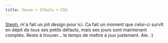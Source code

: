 ```yaml
---
title: Jesus + Cthulu + CSS
---
```


[Steph.](http://azi.tfekoi.org) m'a fait un joli design pour ici. Ca fait un
moment que celui-ci survît en dépit de tous ses petits défauts, mais ses jours
sont maintenant comptés. Reste à trouver... le temps de mettre à jour
justement. Aïe. :)

